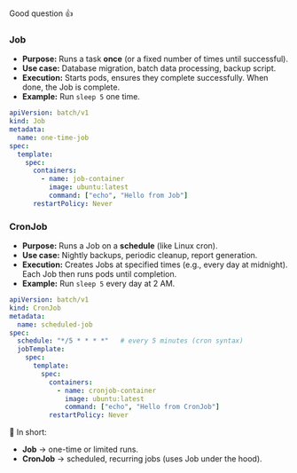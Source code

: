 Good question 👍

### **Job**

* **Purpose:** Runs a task **once** (or a fixed number of times until successful).
* **Use case:** Database migration, batch data processing, backup script.
* **Execution:** Starts pods, ensures they complete successfully. When done, the Job is complete.
* **Example:** Run `sleep 5` one time.

```yaml
apiVersion: batch/v1
kind: Job
metadata:
  name: one-time-job
spec:
  template:
    spec:
      containers:
        - name: job-container
          image: ubuntu:latest
          command: ["echo", "Hello from Job"]
      restartPolicy: Never
```

### **CronJob**

* **Purpose:** Runs a Job on a **schedule** (like Linux cron).
* **Use case:** Nightly backups, periodic cleanup, report generation.
* **Execution:** Creates Jobs at specified times (e.g., every day at midnight). Each Job then runs pods until completion.
* **Example:** Run `sleep 5` every day at 2 AM.

```yaml
apiVersion: batch/v1
kind: CronJob
metadata:
  name: scheduled-job
spec:
  schedule: "*/5 * * * *"   # every 5 minutes (cron syntax)
  jobTemplate:
    spec:
      template:
        spec:
          containers:
            - name: cronjob-container
              image: ubuntu:latest
              command: ["echo", "Hello from CronJob"]
          restartPolicy: Never
```

📌 In short:

* **Job** → one-time or limited runs.
* **CronJob** → scheduled, recurring jobs (uses Job under the hood).

